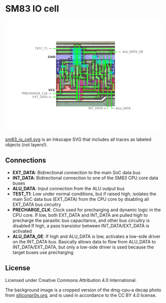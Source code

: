 # SM83 IO cell

<a href="sm83_io_cell.png">

![sm83_io_cell_thumbnail.png](sm83_io_cell_thumbnail.png)

</a>

[sm83_io_cell.svg](sm83_io_cell.svg) is an Inkscape SVG that includes all
traces as labeled objects (not layers!).

## Connections

* **EXT_DATA**: Bidirectional connection to the main SoC data bus
* **INT_DATA**: Bidirectional connection to one of the SM83 CPU core data buses
* **ALU_DATA**: Input connection from the ALU output bus
* **TEST_T1**: Low under normal conditions, but if raised high, isolates the main
  SoC data bus (EXT_DATA) from the CPU core by disabling all EXT_DATA bus circuitry
* **PRECHARGE_CLK**: Clock used for precharging and dynamic logic in the CPU core.
  If low, both EXT_DATA and INT_DATA are pulled high to precharge the parasitic bus
  capacitance, and other bus circuitry is disabled
  If high, a pass transistor between INT_DATA/EXT_DATA is activated
* **ALU_DATA_OE**: If high and ALU_DATA is low, activates a low-side driver on
  the INT_DATA bus. Basically allows data to flow from ALU_DATA to
  INT_DATA/EXT_DATA, but only a low-side driver is used because the target
  buses use precharging

## License

Licensed under Creative Commons Attribution 4.0 International.

The background image is a cropped version of the dmg-cpu-a decap photo from
[siliconpr0n.org](https://siliconpr0n.org/map/nintendo/dmg-cpu-a/), and is used
in accordance to the CC BY 4.0 license.
